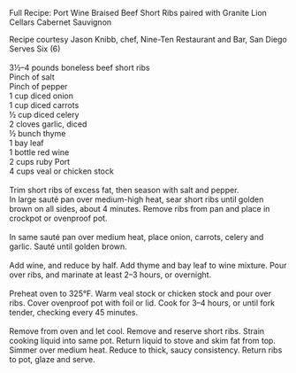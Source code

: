 

Full Recipe: Port Wine Braised Beef Short Ribs paired with Granite Lion Cellars Cabernet Sauvignon

Recipe courtesy Jason Knibb, chef, Nine-Ten Restaurant and Bar, San Diego<br>Serves Six (6)<br><br>3½–4 pounds boneless beef short ribs<br>Pinch of salt<br>Pinch of pepper<br>1 cup diced onion<br>1 cup diced carrots<br>½ cup diced celery<br>2 cloves garlic, diced<br>½ bunch thyme<br>1 bay leaf<br>1 bottle red wine<br>2 cups ruby Port<br>4 cups veal or chicken stock<br><br>Trim short ribs of excess fat, then season with salt and pepper.<br>In large saut&eacute; pan over medium-high heat, sear short ribs until golden brown on all sides, about 4 minutes. Remove ribs from pan and place in crockpot or ovenproof pot.<br><br>In same saut&eacute; pan over medium heat, place onion, carrots, celery and garlic. Saut&eacute; until golden brown.<br><br>Add wine, and reduce by half. Add thyme and bay leaf to wine mixture. Pour over ribs, and marinate at least 2–3 hours, or overnight.&nbsp;<br><br>Preheat oven to 325&deg;F. Warm veal stock or chicken stock and pour over ribs. Cover ovenproof pot with foil or lid. Cook for 3–4 hours, or until fork tender, checking every 45 minutes.<br><br>Remove from oven and let cool. Remove and reserve short ribs. Strain cooking liquid into same pot. Return liquid to stove and skim fat from top. Simmer over medium heat. Reduce to thick, saucy consistency. Return ribs to pot, glaze and serve.